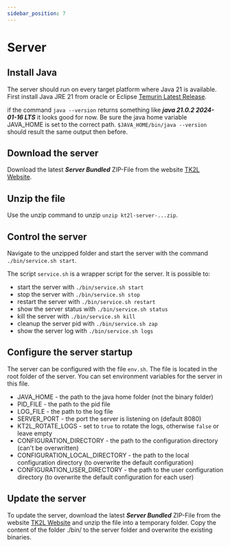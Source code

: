 ```yaml
---
sidebar_position: 7
---
```


# Server

## Install Java

The server should run on every target platform where Java 21 is available. First install
Java JRE 21 from oracle or Eclipse [Temurin Latest Release](https://adoptium.net/de/temurin/releases/).

if the command `java --version` returns something like ***java 21.0.2 2024-01-16 LTS*** it
looks good for now. Be sure the java home variable JAVA_HOME is set to the correct path.
```$JAVA_HOME/bin/java --version``` should result the same output then before.

## Download the server

Download the latest ***Server Bundled*** ZIP-File from the website [TK2L Website](https://tk2l.org#downloads).

## Unzip the file

Use the unzip command to unzip `unzip kt2l-server-...zip`.

## Control the server

Navigate to the unzipped folder and start the server with the command `./bin/service.sh start`.

The script `service.sh` is a wrapper script for the server. It is possible to:

- start the server with `./bin/service.sh start`
- stop the server with `./bin/service.sh stop`
- restart the server with `./bin/service.sh restart`
- show the server status with `./bin/service.sh status`
- kill the server with `./bin/service.sh kill`
- cleanup the server pid with `./bin/service.sh zap`
- show the server log with `./bin/service.sh logs`

## Configure the server startup

The server can be configured with the file `env.sh`. The file is located in the root folder of the server.
You can set environment variables for the server in this file.

- JAVA_HOME - the path to the java home folder (not the binary folder)
- PID_FILE - the path to the pid file
- LOG_FILE - the path to the log file
- SERVER_PORT - the port the server is listening on (default 8080)
- KT2L_ROTATE_LOGS - set to `true` to rotate the logs, otherwise `false` or leave empty
- CONFIGURATION_DIRECTORY - the path to the configuration directory (can't be overwritten)
- CONFIGURATION_LOCAL_DIRECTORY - the path to the local configuration directory (to overwrite the default configuration)
- CONFIGURATION_USER_DIRECTORY - the path to the user configuration directory (to overwrite the default configuration for each user)

## Update the server

To update the server, download the latest ***Server Bundled*** ZIP-File from the website [TK2L Website](https://tk2l.org#downloads) and
unzip the file into a temporary folder. Copy the content of the folder ./bin/ to the server folder and overwrite the existing binaries.
